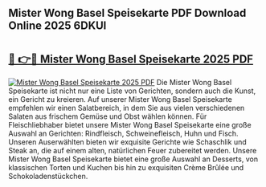 ## Mister Wong Basel Speisekarte PDF Download Online 2025 6DKUl

# <h2><a href="http://gc892c.nevu.top/?p=Mister+Wong+Basel+Speisekarte">🔗 👉🔴 Mister Wong Basel Speisekarte 2025 PDF</a></h2>

[![Mister Wong Basel Speisekarte 2025 PDF](https://i.imgur.com/dBaPXMq.png)](http://gc892c.nevu.top/?p=Mister+Wong+Basel+Speisekarte)
Die Mister Wong Basel Speisekarte ist nicht nur eine Liste von Gerichten, sondern auch die Kunst, ein Gericht zu kreieren. Auf unserer Mister Wong Basel Speisekarte empfehlen wir einen Salatbereich, in dem Sie aus vielen verschiedenen Salaten aus frischem Gemüse und Obst wählen können. Für Fleischliebhaber bietet unsere Mister Wong Basel Speisekarte eine große Auswahl an Gerichten: Rindfleisch, Schweinefleisch, Huhn und Fisch. Unseren Auserwählten bieten wir exquisite Gerichte wie Schaschlik und Steak an, die auf einem alten, natürlichen Feuer zubereitet werden. Unsere Mister Wong Basel Speisekarte bietet eine große Auswahl an Desserts, von klassischen Torten und Kuchen bis hin zu exquisiten Crème Brûlée und Schokoladenstückchen.
